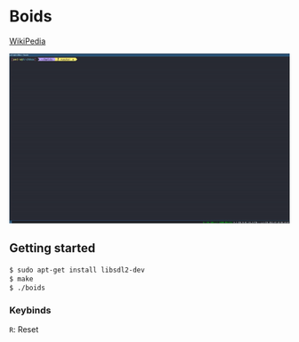 # Boids

[WikiPedia](https://en.wikipedia.org/wiki/Boids)

![Boids gif](/boids.gif)

## Getting started

```
$ sudo apt-get install libsdl2-dev
$ make
$ ./boids
```
### Keybinds

`R`: Reset
